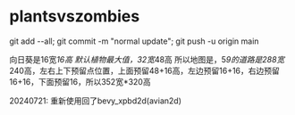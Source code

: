 # plantsvszombies
git add --all; git commit -m "normal update"; git push -u origin main

向日葵是16宽*16高
默认植物最大值，32宽*48高
所以地图是，5*9的道路是288宽*240高，左右上下预留点位置，上面预留48+16高，左边预留16+16，右边预留16+16，下面预留16，所以352宽*320高

20240721: 重新使用回了bevy_xpbd2d(avian2d)